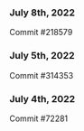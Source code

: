 ### July 8th, 2022

Commit #218579

### July 5th, 2022

Commit #314353


### July 4th, 2022

Commit #72281

